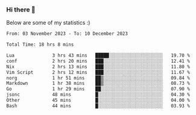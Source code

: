 ### Hi there 👋
Below are some of my statistics :)

<!--START_SECTION:waka-->

```txt
From: 03 November 2023 - To: 10 December 2023

Total Time: 18 hrs 8 mins

Lua              3 hrs 43 mins   █████░░░░░░░░░░░░░░░░░░░░   19.70 %
conf             2 hrs 20 mins   ███░░░░░░░░░░░░░░░░░░░░░░   12.41 %
Nix              2 hrs 13 mins   ███░░░░░░░░░░░░░░░░░░░░░░   11.80 %
Vim Script       2 hrs 12 mins   ███░░░░░░░░░░░░░░░░░░░░░░   11.67 %
norg             1 hr 51 mins    ██▒░░░░░░░░░░░░░░░░░░░░░░   09.84 %
Markdown         1 hr 38 mins    ██▒░░░░░░░░░░░░░░░░░░░░░░   08.73 %
Go               1 hr 29 mins    ██░░░░░░░░░░░░░░░░░░░░░░░   07.90 %
jsonc            48 mins         █░░░░░░░░░░░░░░░░░░░░░░░░   04.30 %
Other            45 mins         █░░░░░░░░░░░░░░░░░░░░░░░░   04.00 %
Bash             44 mins         █░░░░░░░░░░░░░░░░░░░░░░░░   03.93 %
```

<!--END_SECTION:waka-->

<!--
**KlapenHz/KlapenHz** is a ✨ _special_ ✨ repository because its `README.md` (this file) appears on your GitHub profile.

Here are some ideas to get you started:

- 🔭 I’m currently working on ...
- 🌱 I’m currently learning ...
- 👯 I’m looking to collaborate on ...
- 🤔 I’m looking for help with ...
- 💬 Ask me about ...
- 📫 How to reach me: ...
- 😄 Pronouns: ...
- ⚡ Fun fact: ...
-->
